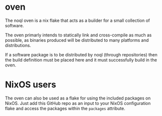 # oven

The noql oven is a nix flake that acts as a builder for a small
collection of software.

The oven primarly intends to statically link and cross-compile as much
as possible, as binaries produced will be distributed to many platforms
and distributions.

If a software package is to be distributed by noql (through
repositories) then the build definition must be placed here and it must
successfully build in the oven.

# NixOS users
The oven can also be used as a flake for using the included packages on
NixOS. Just add this GitHub repo as an input to your NixOS configuration
flake and access the packages within the `packages` attribute.
